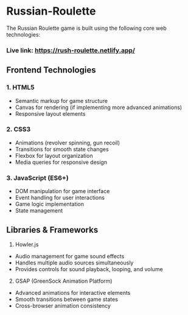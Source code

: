 # Russian-Roulette

The Russian Roulette game is built using the following core web technologies:

### Live link: https://rush-roulette.netlify.app/

## Frontend Technologies

### 1. HTML5
- Semantic markup for game structure
- Canvas for rendering (if implementing more advanced animations)
- Responsive layout elements

### 2. CSS3
- Animations (revolver spinning, gun recoil)
- Transitions for smooth state changes
- Flexbox for layout organization
- Media queries for responsive design

### 3. JavaScript (ES6+)

- DOM manipulation for game interface
- Event handling for user interactions
- Game logic implementation
- State management

## Libraries & Frameworks
1. Howler.js
- Audio management for game sound effects
- Handles multiple audio sources simultaneously
- Provides controls for sound playback, looping, and volume

2. GSAP (GreenSock Animation Platform)
- Advanced animations for interactive elements
- Smooth transitions between game states
- Cross-browser animation consistency

